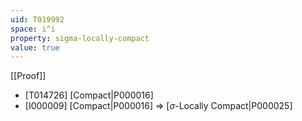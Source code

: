 ```yaml
---
uid: T019992
space: i^i
property: sigma-locally-compact
value: true
---
```

[[Proof]]

* [T014726] [Compact|P000016]
* [I000009] [Compact|P000016] => [$\sigma$-Locally Compact|P000025]


